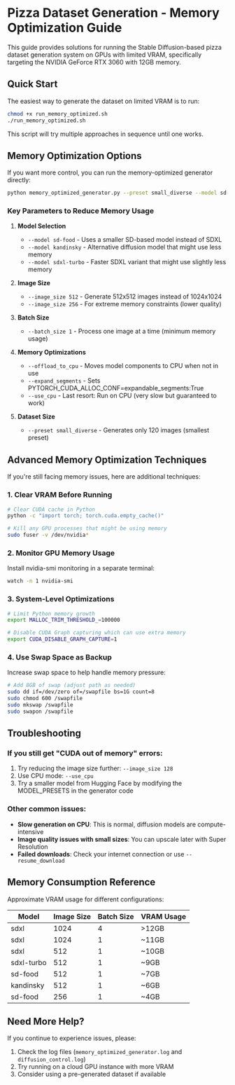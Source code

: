# Pizza Dataset Generation - Memory Optimization Guide

This guide provides solutions for running the Stable Diffusion-based pizza dataset generation system on GPUs with limited VRAM, specifically targeting the NVIDIA GeForce RTX 3060 with 12GB memory.

## Quick Start

The easiest way to generate the dataset on limited VRAM is to run:

```bash
chmod +x run_memory_optimized.sh
./run_memory_optimized.sh
```

This script will try multiple approaches in sequence until one works.

## Memory Optimization Options

If you want more control, you can run the memory-optimized generator directly:

```bash
python memory_optimized_generator.py --preset small_diverse --model sd-food --image_size 512 --batch_size 1 --offload_to_cpu --expand_segments
```

### Key Parameters to Reduce Memory Usage

1. **Model Selection**
   - `--model sd-food` - Uses a smaller SD-based model instead of SDXL
   - `--model kandinsky` - Alternative diffusion model that might use less memory
   - `--model sdxl-turbo` - Faster SDXL variant that might use slightly less memory

2. **Image Size**
   - `--image_size 512` - Generate 512x512 images instead of 1024x1024
   - `--image_size 256` - For extreme memory constraints (lower quality)

3. **Batch Size**
   - `--batch_size 1` - Process one image at a time (minimum memory usage)

4. **Memory Optimizations**
   - `--offload_to_cpu` - Moves model components to CPU when not in use
   - `--expand_segments` - Sets PYTORCH_CUDA_ALLOC_CONF=expandable_segments:True
   - `--use_cpu` - Last resort: Run on CPU (very slow but guaranteed to work)

5. **Dataset Size**
   - `--preset small_diverse` - Generates only 120 images (smallest preset)

## Advanced Memory Optimization Techniques

If you're still facing memory issues, here are additional techniques:

### 1. Clear VRAM Before Running

```bash
# Clear CUDA cache in Python
python -c "import torch; torch.cuda.empty_cache()"

# Kill any GPU processes that might be using memory
sudo fuser -v /dev/nvidia*
```

### 2. Monitor GPU Memory Usage

Install nvidia-smi monitoring in a separate terminal:

```bash
watch -n 1 nvidia-smi
```

### 3. System-Level Optimizations

```bash
# Limit Python memory growth
export MALLOC_TRIM_THRESHOLD_=100000

# Disable CUDA Graph capturing which can use extra memory
export CUDA_DISABLE_GRAPH_CAPTURE=1
```

### 4. Use Swap Space as Backup

Increase swap space to help handle memory pressure:

```bash
# Add 8GB of swap (adjust path as needed)
sudo dd if=/dev/zero of=/swapfile bs=1G count=8
sudo chmod 600 /swapfile
sudo mkswap /swapfile
sudo swapon /swapfile
```

## Troubleshooting

### If you still get "CUDA out of memory" errors:

1. Try reducing the image size further: `--image_size 128`
2. Use CPU mode: `--use_cpu`
3. Try a smaller model from Hugging Face by modifying the MODEL_PRESETS in the generator code

### Other common issues:

- **Slow generation on CPU**: This is normal, diffusion models are compute-intensive
- **Image quality issues with small sizes**: You can upscale later with Super Resolution
- **Failed downloads**: Check your internet connection or use `--resume_download`

## Memory Consumption Reference

Approximate VRAM usage for different configurations:

| Model     | Image Size | Batch Size | VRAM Usage |
|-----------|------------|------------|------------|
| sdxl      | 1024       | 4          | >12GB      |
| sdxl      | 1024       | 1          | ~11GB      |
| sdxl      | 512        | 1          | ~10GB      |
| sdxl-turbo| 512        | 1          | ~9GB       |
| sd-food   | 512        | 1          | ~7GB       |
| kandinsky | 512        | 1          | ~6GB       |
| sd-food   | 256        | 1          | ~4GB       |

## Need More Help?

If you continue to experience issues, please:

1. Check the log files (`memory_optimized_generator.log` and `diffusion_control.log`)
2. Try running on a cloud GPU instance with more VRAM
3. Consider using a pre-generated dataset if available
